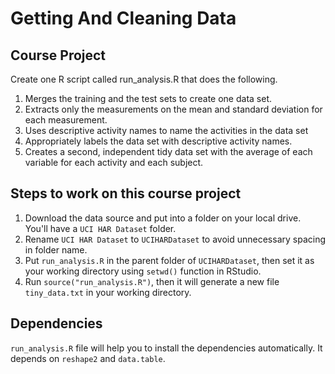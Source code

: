 Getting And Cleaning Data
======================
## Course Project

Create one R script called run_analysis.R that does the following.

1. Merges the training and the test sets to create one data set.
2. Extracts only the measurements on the mean and standard deviation for each measurement.
3. Uses descriptive activity names to name the activities in the data set
4. Appropriately labels the data set with descriptive activity names.
5. Creates a second, independent tidy data set with the average of each variable for each activity and each subject.

## Steps to work on this course project

1. Download the data source and put into a folder on your local drive. You'll have a ```UCI HAR Dataset``` folder.
2. Rename ```UCI HAR Dataset``` to ```UCIHARDataset``` to avoid unnecessary spacing in folder name.
2. Put ```run_analysis.R``` in the parent folder of ```UCIHARDataset```, then set it as your working directory using ```setwd()``` function in RStudio.
3. Run ```source("run_analysis.R")```, then it will generate a new file ```tiny_data.txt``` in your working directory.

## Dependencies

```run_analysis.R``` file will help you to install the dependencies automatically. It depends on ```reshape2``` and ```data.table```. 
